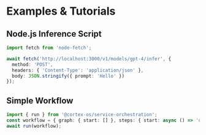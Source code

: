 # Examples & Tutorials

## Node.js Inference Script
```typescript
import fetch from 'node-fetch';

await fetch('http://localhost:3000/v1/models/gpt-4/infer', {
  method: 'POST',
  headers: { 'Content-Type': 'application/json' },
  body: JSON.stringify({ prompt: 'Hello' })
});
```

## Simple Workflow
```typescript
import { run } from '@cortex-os/service-orchestration';
const workflow = { graph: { start: [] }, steps: { start: async () => 'ok' } };
await run(workflow);
```
